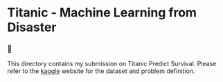 # Titanic - Machine Learning from Disaster

### 🎯
This directory contains my submission on Titanic Predict Survival. 
Please refer to the [kaggle](https://www.kaggle.com/c/titanic/overview) website for the dataset and problem definition. 
